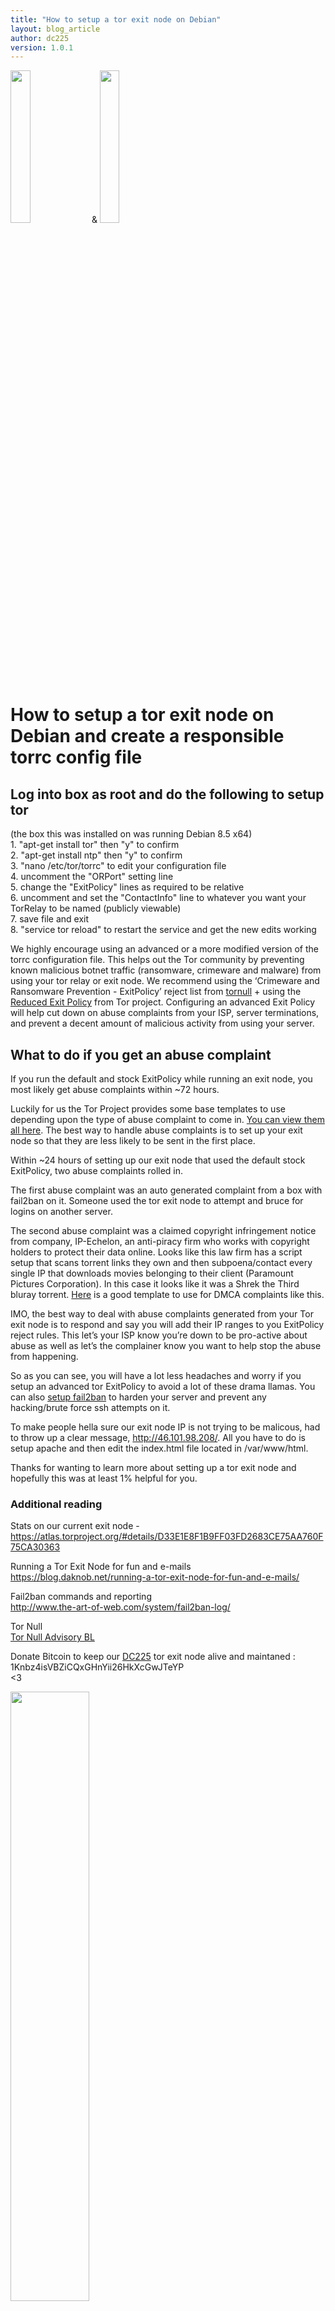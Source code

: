 ```yaml
---
title: "How to setup a tor exit node on Debian"
layout: blog_article
author: dc225
version: 1.0.1
---
```


<img src="http://i.imgur.com/4FCZI9l.png" width="25%"> & <img src="http://i.imgur.com/1uQ4nLQ.jpg" width="25%">
<h1>How to setup a tor exit node on Debian and create a responsible torrc config file</h1>

<h2>Log into box as root and do the following to setup tor</h2>
(the box this was installed on was running Debian 8.5 x64)<br>
1. "apt-get install tor" then "y" to confirm<br>
2. "apt-get install ntp" then "y" to confirm<br>
3. "nano /etc/tor/torrc" to edit your configuration file<br>
4. uncomment the "ORPort" setting line<br>
5. change the "ExitPolicy" lines as required to be relative<br>
6. uncomment and set the "ContactInfo" line to whatever you want your TorRelay to be named (publicly viewable)<br>
7. save file and exit<br>
8. "service tor reload" to restart the service and get the new edits working<br>

We highly encourage using an advanced or a more modified version of the torrc configuration file. This helps out the Tor community by preventing known malicious botnet traffic (ransomware, crimeware and malware) from using your tor relay or exit node. We recommend using the ‘Crimeware and Ransomware Prevention - ExitPolicy’ reject list from <a href="https://tornull.org/">tornull</a> + using the <a href="https://trac.torproject.org/projects/tor/wiki/doc/ReducedExitPolicy">Reduced Exit Policy</a> from Tor project. Configuring an advanced Exit Policy will help cut down on abuse complaints from your ISP, server terminations, and prevent a decent amount of malicious activity from using your server.

<h2>What to do if you get an abuse complaint</h2>
If you run the default and stock ExitPolicy while running an exit node, you most likely get abuse complaints within ~72 hours.

Luckily for us the Tor Project provides some base templates to use depending upon the type of abuse complaint to come in. <a href="https://trac.torproject.org/projects/tor/wiki/doc/TorAbuseTemplates">You can view them all here</a>. The best way to handle abuse complaints is to set up your exit node so that they are less likely to be sent in the first place.<br>

Within ~24 hours of setting up our exit node that used the default stock ExitPolicy, two abuse complaints rolled in.<br>

The first abuse complaint was an auto generated complaint from a box with fail2ban on it. Someone used the tor exit node to attempt and bruce for logins on another server.<br>

The second abuse complaint was a claimed copyright infringement notice from company, IP-Echelon, an anti-piracy firm who works with copyright holders to protect their data online. Looks like this law firm has a script setup that scans torrent links they own and then subpoena/contact every single IP that downloads movies belonging to their client (Paramount Pictures Corporation). In this case it looks like it was a Shrek the Third bluray torrent. <a href="https://www.torproject.org/eff/tor-dmca-response.html.en">Here</a> is a good template to use for DMCA complaints like this.<br>

IMO, the best way to deal with abuse complaints generated from your Tor exit node is to respond and say you will add their IP ranges to you ExitPolicy reject rules.  This let’s your ISP know you’re down to be pro-active about abuse as well as let’s the complainer know you want to help stop the abuse from happening.<br>

So as you can see, you will have a lot less headaches and worry if you setup an advanced tor ExitPolicy to avoid a lot of these drama llamas. You can also <a href="https://www.upcloud.com/support/installing-fail2ban-on-debian-8-0/">setup fail2ban</a> to harden your server and prevent any hacking/brute force ssh attempts on it.<br>

To make people hella sure our exit node IP is not trying to be malicous, had to throw up a clear message, <a href="http://46.101.98.208/">http://46.101.98.208/</a>. All you have to do is setup apache and then edit the index.html file located in /var/www/html.

Thanks for wanting to learn more about setting up a tor exit node and hopefully this was at least 1% helpful for you.

<h3>Additional reading</h3>

Stats on our current exit node - <a href="https://atlas.torproject.org/#details/D33E1E8F1B9FF03FD2683CE75AA760F75CA30363">https://atlas.torproject.org/#details/D33E1E8F1B9FF03FD2683CE75AA760F75CA30363</a><br>

Running a Tor Exit Node for fun and e-mails<br>
<a href="https://blog.daknob.net/running-a-tor-exit-node-for-fun-and-e-mails/">https://blog.daknob.net/running-a-tor-exit-node-for-fun-and-e-mails/</a><br>

Fail2ban commands and reporting<br>
<a href="http://www.the-art-of-web.com/system/fail2ban-log/">http://www.the-art-of-web.com/system/fail2ban-log/</a><br>

Tor Null<br>
<a href="https://tornull.org/">Tor Null Advisory BL</a>

Donate Bitcoin to keep our <a href="http://defcon225.org">DC225</a> tor exit node alive and maintaned : 1Knbz4isVBZiCQxGHnYii26HkXcGwJTeYP<br> <3

<img src="http://i.imgur.com/4cIaePU.png" width="50%">
